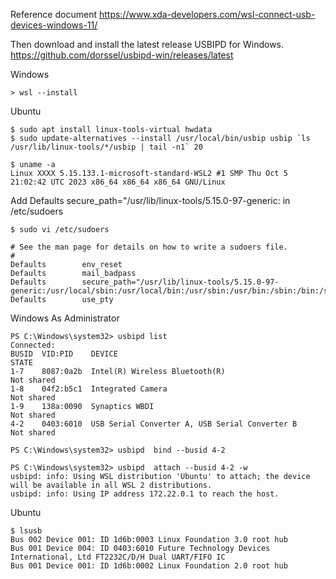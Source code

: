 Reference document https://www.xda-developers.com/wsl-connect-usb-devices-windows-11/

Then download and install the latest release USBIPD for Windows. https://github.com/dorssel/usbipd-win/releases/latest

Windows
```
> wsl --install
```
Ubuntu
```
$ sudo apt install linux-tools-virtual hwdata
$ sudo update-alternatives --install /usr/local/bin/usbip usbip `ls /usr/lib/linux-tools/*/usbip | tail -n1` 20
```
```
$ uname -a
Linux XXXX 5.15.133.1-microsoft-standard-WSL2 #1 SMP Thu Oct 5 21:02:42 UTC 2023 x86_64 x86_64 x86_64 GNU/Linux
```

Add Defaults        secure_path="/usr/lib/linux-tools/5.15.0-97-generic:  in /etc/sudoers

```
$ sudo vi /etc/sudoers
```

```
# See the man page for details on how to write a sudoers file.
#
Defaults        env_reset
Defaults        mail_badpass
Defaults        secure_path="/usr/lib/linux-tools/5.15.0-97-generic:/usr/local/sbin:/usr/local/bin:/usr/sbin:/usr/bin:/sbin:/bin:/snap/bin"
Defaults        use_pty
```
Windows As Administrator
```
PS C:\Windows\system32> usbipd list
Connected:
BUSID  VID:PID    DEVICE                                                        STATE
1-7    8087:0a2b  Intel(R) Wireless Bluetooth(R)                                Not shared
1-8    04f2:b5c1  Integrated Camera                                             Not shared
1-9    138a:0090  Synaptics WBDI                                                Not shared
4-2    0403:6010  USB Serial Converter A, USB Serial Converter B                Not shared
```
```
PS C:\Windows\system32> usbipd  bind --busid 4-2
```
```
PS C:\Windows\system32> usbipd  attach --busid 4-2 -w
usbipd: info: Using WSL distribution 'Ubuntu' to attach; the device will be available in all WSL 2 distributions.
usbipd: info: Using IP address 172.22.0.1 to reach the host.
```
Ubuntu
```
$ lsusb
Bus 002 Device 001: ID 1d6b:0003 Linux Foundation 3.0 root hub
Bus 001 Device 004: ID 0403:6010 Future Technology Devices International, Ltd FT2232C/D/H Dual UART/FIFO IC
Bus 001 Device 001: ID 1d6b:0002 Linux Foundation 2.0 root hub
```


